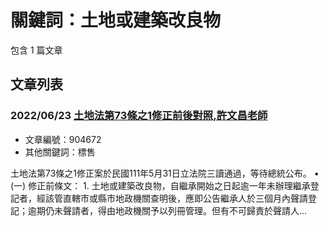 # 關鍵詞：土地或建築改良物

包含 1 篇文章

## 文章列表

### 2022/06/23 [土地法第73條之1修正前後對照,許文昌老師](../../articles/904672_%E5%9C%9F%E5%9C%B0%E6%B3%95%E7%AC%AC73%E6%A2%9D%E4%B9%8B1%E4%BF%AE%E6%AD%A3%E5%89%8D%E5%BE%8C%E5%B0%8D%E7%85%A7%2C%E8%A8%B1%E6%96%87%E6%98%8C%E8%80%81%E5%B8%AB.md)
- 文章編號：904672
- 其他關鍵詞：標售

土地法第73條之1修正案於民國111年5月31日立法院三讀通過，等待總統公布。 • (一) 修正前條文： 1. 土地或建築改良物，自繼承開始之日起逾一年未辦理繼承登記者，經該管直轄市或縣市地政機關查明後，應即公告繼承人於三個月內聲請登記；逾期仍未聲請者，得由地政機關予以列冊管理。但有不可歸責於聲請人...
